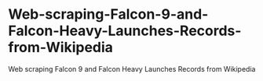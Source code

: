 # Web-scraping-Falcon-9-and-Falcon-Heavy-Launches-Records-from-Wikipedia
Web scraping Falcon 9 and Falcon Heavy Launches Records from Wikipedia
